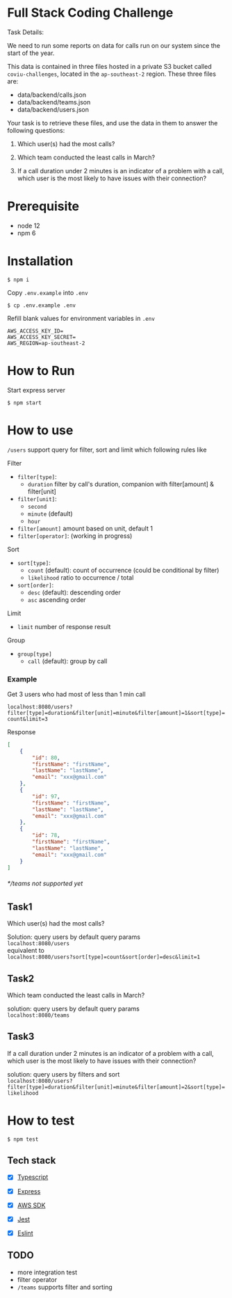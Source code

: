 # Full Stack Coding Challenge

Task Details:

We need to run some reports on data for calls run on our system since the start of the year.

This data is contained in three files hosted in a private S3 bucket called `coviu-challenges`, located in the `ap-southeast-2` region. These three files are:

- data/backend/calls.json
- data/backend/teams.json
- data/backend/users.json

Your task is to retrieve these files, and use the data in them to answer the following questions:

1. Which user(s) had the most calls?

2. Which team conducted the least calls in March?

3. If a call duration under 2 minutes is an indicator of a problem with a call, which user is the most likely to have issues with their connection?

# Prerequisite
- node 12
- npm 6

# Installation
```shell script
$ npm i
```

Copy `.env.example` into `.env`
```
$ cp .env.example .env
```

Refill blank values for environment variables in `.env`
```shell script
AWS_ACCESS_KEY_ID=
AWS_ACCESS_KEY_SECRET=
AWS_REGION=ap-southeast-2
```

# How to Run
Start express server
```shell script
$ npm start
```

# How to use
`/users` support query for filter, sort and limit which following rules like

Filter
- `filter[type]`:
    - `duration` filter by call's duration, companion with filter[amount] & filter[unit]
- `filter[unit]`:
    - `second`
    - `minute` (default)
    - `hour`
- `filter[amount]` amount based on unit, default 1
- `filter[operator]`: (working in progress) 

Sort
- `sort[type]`:
    - `count` (default): count of occurrence (could be conditional by filter)
    - `likelihood` ratio to occurrence / total
- `sort[order]`:
    - `desc` (default): descending order 
    - `asc` ascending order 

Limit
- `limit` number of response result

Group
- `group[type]`
    - `call` (default): group by call

### Example
Get 3 users who had most of less than 1 min call
  
`localhost:8080/users?filter[type]=duration&filter[unit]=minute&filter[amount]=1&sort[type]=count&limit=3`
  
Response
  
```json
[
    {
        "id": 80,
        "firstName": "firstName",
        "lastName": "lastName",
        "email": "xxx@gmail.com"
    },
    {
        "id": 97,
        "firstName": "firstName",
        "lastName": "lastName",
        "email": "xxx@gmail.com"
    },
    {
        "id": 78,
        "firstName": "firstName",
        "lastName": "lastName",
        "email": "xxx@gmail.com"
    }
]
```

###### */teams not supported yet

## Task1
Which user(s) had the most calls?

Solution: query users by default query params  
`localhost:8080/users`  
equivalent to  
`localhost:8080/users?sort[type]=count&sort[order]=desc&limit=1`

## Task2
Which team conducted the least calls in March?

solution: query users by default query params  
`localhost:8080/teams`

## Task3
If a call duration under 2 minutes is an indicator of a problem with a call, which user is the most likely to have issues with their connection?

solution: query users by filters and sort  
`localhost:8080/users?filter[type]=duration&filter[unit]=minute&filter[amount]=2&sort[type]=likelihood`

# How to test
```shell script
$ npm test
```

## Tech stack

- [x] [Typescript](https://www.typescriptlang.org/)
- [x] [Express](https://www.npmjs.com/package/eslint)
- [x] [AWS SDK](https://www.npmjs.com/package/eslint)
- [x] [Jest](https://www.npmjs.com/package/jest)
- [x] [Eslint](https://www.npmjs.com/package/eslint)


## TODO
- more integration test
- filter operator
- `/teams` supports filter and sorting